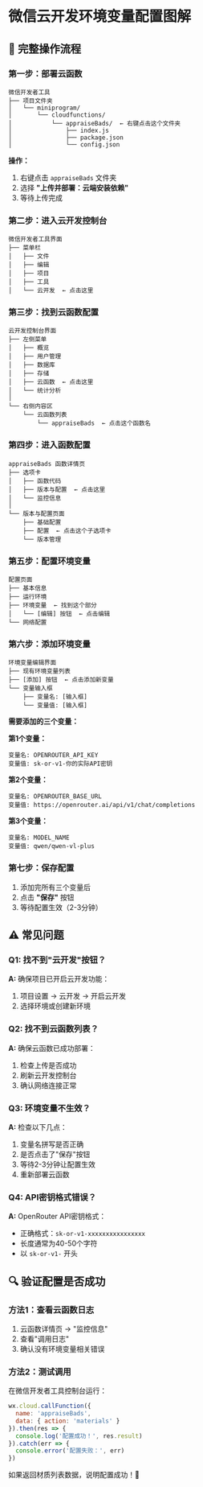 # 微信云开发环境变量配置图解

## 🎯 完整操作流程

### 第一步：部署云函数
```
微信开发者工具
├── 项目文件夹
│   └── miniprogram/
│       └── cloudfunctions/
│           └── appraiseBads/  ← 右键点击这个文件夹
│               ├── index.js
│               ├── package.json
│               └── config.json
```

**操作：**
1. 右键点击 `appraiseBads` 文件夹
2. 选择 **"上传并部署：云端安装依赖"**
3. 等待上传完成

### 第二步：进入云开发控制台
```
微信开发者工具界面
├── 菜单栏
│   ├── 文件
│   ├── 编辑  
│   ├── 项目
│   ├── 工具
│   └── 云开发  ← 点击这里
```

### 第三步：找到云函数配置
```
云开发控制台界面
├── 左侧菜单
│   ├── 概览
│   ├── 用户管理
│   ├── 数据库
│   ├── 存储
│   ├── 云函数  ← 点击这里
│   └── 统计分析
│
└── 右侧内容区
    └── 云函数列表
        └── appraiseBads  ← 点击这个函数名
```

### 第四步：进入函数配置
```
appraiseBads 函数详情页
├── 选项卡
│   ├── 函数代码
│   ├── 版本与配置  ← 点击这里
│   └── 监控信息
│
└── 版本与配置页面
    ├── 基础配置
    ├── 配置  ← 点击这个子选项卡
    └── 版本管理
```

### 第五步：配置环境变量
```
配置页面
├── 基本信息
├── 运行环境
├── 环境变量  ← 找到这个部分
│   └── [编辑] 按钮  ← 点击编辑
└── 网络配置
```

### 第六步：添加环境变量
```
环境变量编辑界面
├── 现有环境变量列表
├── [添加] 按钮  ← 点击添加新变量
└── 变量输入框
    ├── 变量名: [输入框]
    └── 变量值: [输入框]
```

**需要添加的三个变量：**

**第1个变量：**
```
变量名: OPENROUTER_API_KEY
变量值: sk-or-v1-你的实际API密钥
```

**第2个变量：**
```
变量名: OPENROUTER_BASE_URL
变量值: https://openrouter.ai/api/v1/chat/completions
```

**第3个变量：**
```
变量名: MODEL_NAME
变量值: qwen/qwen-vl-plus
```

### 第七步：保存配置
1. 添加完所有三个变量后
2. 点击 **"保存"** 按钮
3. 等待配置生效（2-3分钟）

## ⚠️ 常见问题

### Q1: 找不到"云开发"按钮？
**A:** 确保项目已开启云开发功能：
1. 项目设置 → 云开发 → 开启云开发
2. 选择环境或创建新环境

### Q2: 找不到云函数列表？
**A:** 确保云函数已成功部署：
1. 检查上传是否成功
2. 刷新云开发控制台
3. 确认网络连接正常

### Q3: 环境变量不生效？
**A:** 检查以下几点：
1. 变量名拼写是否正确
2. 是否点击了"保存"按钮
3. 等待2-3分钟让配置生效
4. 重新部署云函数

### Q4: API密钥格式错误？
**A:** OpenRouter API密钥格式：
- 正确格式：`sk-or-v1-xxxxxxxxxxxxxxxx`
- 长度通常为40-50个字符
- 以 `sk-or-v1-` 开头

## 🔍 验证配置是否成功

### 方法1：查看云函数日志
1. 云函数详情页 → "监控信息"
2. 查看"调用日志"
3. 确认没有环境变量相关错误

### 方法2：测试调用
在微信开发者工具控制台运行：
```javascript
wx.cloud.callFunction({
  name: 'appraiseBads',
  data: { action: 'materials' }
}).then(res => {
  console.log('配置成功！', res.result)
}).catch(err => {
  console.error('配置失败：', err)
})
```

如果返回材质列表数据，说明配置成功！🎉